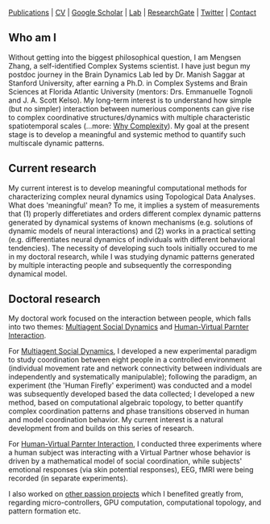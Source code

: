 [Publications](/pubs.md) | [CV](/docs/MengsenZhang_CV.pdf) | [Google Scholar](https://scholar.google.com/citations?user=YfVxfjMAAAAJ&hl=en) | [Lab](/lab.md) | [ResearchGate](https://www.researchgate.net/profile/Mengsen_Zhang) | [Twitter](https://twitter.com/Mengsen) | [Contact](contact.md)

## Who am I
Without getting into the biggest philosophical question, I am Mengsen Zhang, a self-identified Complex Systems scientist. I have just begun my postdoc journey in the Brain Dynamics Lab led by Dr. Manish Saggar at Stanford University, after earning a Ph.D. in Complex Systems and Brain Sciences at Florida Atlantic University (mentors: Drs. Emmanuelle Tognoli and J. A. Scott Kelso). My long-term interest is to understand how simple (but no simpler) interaction between numerious components can give rise to complex coordinative structures/dynamics with multiple characteristic spatiotemporal scales (...more: [Why Complexity](/complexity.md)). My goal at the present stage is to develop a meaningful and systemic method to quantify such multiscale dynamic patterns.

## Current research
My current interest is to develop meaningful computational methods for characterizing complex neural dynamics using Topological Data Analyses. What does 'meaningful' mean? To me, it implies a system of measurements that (1) properly differetiates and orders different complex dynamic patterns generated by dynamical systems of known mechanisms (e.g. solutions of dynamic models of neural interactions) and (2) works in a practical setting (e.g. differentiates neural dynamics of individuals with different behavioral tendencies). The necessity of developing such tools initially occured to me in my doctoral research, while I was studying dynamic patterns generated by multiple interacting people and subsequently the corresponding dynamical model. 

## Doctoral research
My doctoral work focused on the interaction between people, which falls into two themes: [Multiagent Social Dynamics](/topics/multiagentsocial.md) and [Human-Virtual Parnter Interaction](/topics/VPI.md). 

For [Multiagent Social Dynamics](/topics/multiagentsocial.md), I developed a new experimental paradigm to study coordination between eight people in a controlled environment (individual movement rate and network connectivity between individuals are independently and systematically manipulable); following the paradigm, an experiment (the 'Human Firefly' experiment) was conducted and a model was subsequently developed based the data collected; I developed a new method, based on computational algebraic topology, to better quantify complex coordination patterns and phase transitions observed in human and model coordination behavior. My current interest is a natural development from and builds on this series of research. 

For [Human-Virtual Parnter Interaction](/topics/VPI.md), I conducted three experiments where a human subject was interacting with a Virtual Partner whose behavior is driven by a mathematical model of social coordination, while subjects' emotional responses (via skin potential responses), EEG, fMRI were being recorded (in separate experiments). 

I also worked on [other passion projects](/topics/docsideprojects.md) which I benefited greatly from, regarding micro-controllers, GPU computation, computational topology, and pattern formation etc. 


